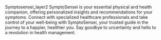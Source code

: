 Symptosensei_layer2
SymptoSensei is your essential physical and health companion, offering personalized insights and recommendations for your symptoms.
Connect with specialized healthcare professionals and take control of your well-being with SymptoSensei, your trusted guide in the journey to a happier, healthier you.
Say goodbye to uncertainty and hello to a revolution in health management.
